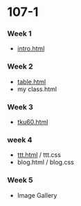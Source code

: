 # 107-1

### Week 1
* [intro.html](https://andy0979.github.io/107-1/week01/intor.html)

### Week 2
* [table.html](https://andy0979.github.io/107-1/w02/table.html)
* my class.html

### Week 3
* [tku60.html](https://andy0979.github.io/107-1/w03/tku60.html)

### week 4
* [ttt.html](https://andy0979.github.io/107-1/w03/div.html) / ttt.css
* blog.html / blog.css

### Week 5
* Image Gallery
<!--stackedit_data:
eyJoaXN0b3J5IjpbNTAyOTU5NDUsLTQ2NjM3MTA3Miw5NzE3OT
k4MzRdfQ==
-->